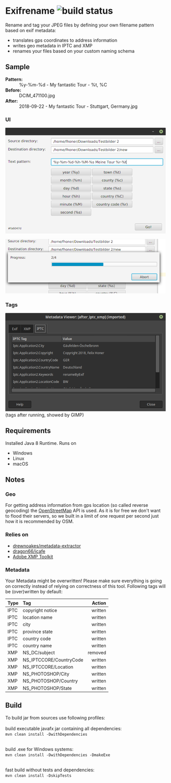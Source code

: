 # Exifrename ![build status](https://github.com/fhoner/exifrename/actions/workflows/build.yaml/badge.svg)
Rename and tag your JPEG files by defining your own filename pattern based on exif metadata:
* translates gps coordinates to address information
* writes geo metadata in IPTC and XMP
* renames your files based on your custom naming schema

## Sample

**Pattern:**  
&nbsp;&nbsp;&nbsp;&nbsp;&nbsp;&nbsp;&nbsp;&nbsp;&nbsp;&nbsp;
%y-%m-%d - My fantastic Tour - %t, %C  
**Before:**  
&nbsp;&nbsp;&nbsp;&nbsp;&nbsp;&nbsp;&nbsp;&nbsp;&nbsp;&nbsp;
DCIM_471100.jpg  
**After:**  
&nbsp;&nbsp;&nbsp;&nbsp;&nbsp;&nbsp;&nbsp;&nbsp;&nbsp;&nbsp;
2018-09-22 - My fantastic Tour - Stuttgart, Germany.jpg

### UI
![Scheme](resources/screenshot1.png)  

![Scheme](resources/screenshot2.png)

### Tags
![Scheme](resources/screenshot3.png)  
(tags after running, showed by GIMP)

## Requirements
Installed Java 8 Runtime. Runs on
* Windows
* Linux
* macOS

## Notes
### Geo
For getting address information from gps location (so called reverse geocoding) the [OpenStreetMap](https://www.openstreetmap.org/) API is used. As it is for free we don't want to flood their servers, so we built in a limit of one request per second just how it is recommended by OSM.
### Relies on
* [drewnoakes/metadata-extractor](https://github.com/drewnoakes/metadata-extractor)
* [dragon66/icafe](https://github.com/dragon66/icafe)
* [Adobe XMP Toolkit](https://www.adobe.com/devnet/xmp.html)

### Metadata
Your Metadata might be overwritten! Please make sure everything is going on correctly instead of relying on correctness of this tool. Following tags will be (over)written by default:  

Type | Tag                    | Action
-----|:-----------------------|-------:
IPTC | copyright notice       | written
IPTC | location name          | written
IPTC | city                   | written
IPTC | province state         | written
IPTC | country code           | written
IPTC | country name           | written
XMP  | NS_DC/subject          | removed
XMP  | NS_IPTCCORE/CountryCode| written
XMP  | NS_IPTCCORE/Location   | written
XMP  | NS_PHOTOSHOP/City      | written
XMP  | NS_PHOTOSHOP/Country   | written
XMP  | NS_PHOTOSHOP/State     | written

## Build
To build jar from sources use following profiles:<br><br>
build executable javafx jar containing all dependencies:  
```mvn clean install -DwithDependencies```<br><br>  

build .exe for Windows systems:  
```mvn clean install -DwithDependencies -DmakeExe```<br><br>

fast build without tests and dependencies:  
```mvn clean install -DskipTests```
